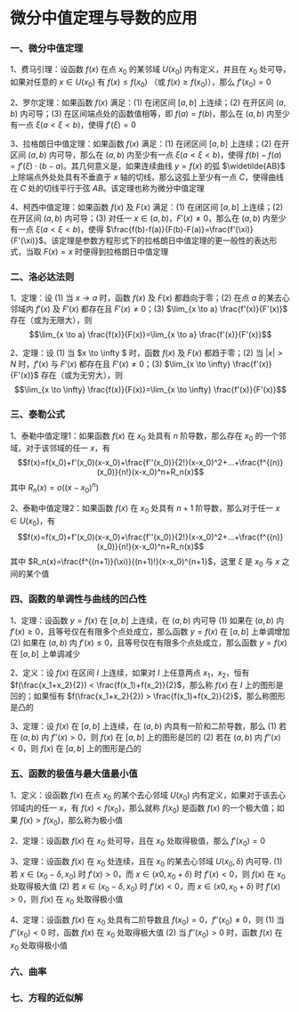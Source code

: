 # 微分中值定理与导数的应用


### 一、微分中值定理

1、费马引理：设函数 $f(x)$ 在点 $x_0$ 的某邻域 $U(x_0)$ 内有定义，并且在 $x_0$ 处可导，如果对任意的 $x \in U(x_0)$ 有 $f(x) \leq f(x_0)$ （或 $f(x) \geq f(x_0)$），那么 $f'(x_0)=0$

2、罗尔定理：如果函数 $f(x)$ 满足：(1) 在闭区间 $[a,b]$ 上连续；(2) 在开区间 $(a,b)$ 内可导；(3) 在区间端点处的函数值相等，即 $f(a)=f(b)$，那么在 $(a,b)$ 内至少有一点 $\xi (a < \xi < b)$，使得 $f'(\xi)=0$

3、拉格朗日中值定理：如果函数 $f(x)$ 满足：(1) 在闭区间 $[a,b]$ 上连续；(2) 在开区间 $(a,b)$ 内可导，那么在 $(a,b)$ 内至少有一点 $\xi (a < \xi < b)$，使得 $f(b)-f(a)=f'(\xi) \cdot (b-a)$。其几何意义是，如果连续曲线 $y=f(x)$ 的弧 $\widetilde{AB}$ 上除端点外处处具有不垂直于 $x$ 轴的切线，那么这弧上至少有一点 $C$，使得曲线在 $C$ 处的切线平行于弦 $AB$。该定理也称为微分中值定理

4、柯西中值定理：如果函数 $f(x)$ 及 $F(x)$ 满足：(1) 在闭区间 $[a,b]$ 上连续；(2) 在开区间 $(a,b)$ 内可导；(3) 对任一 $x \in (a,b)$，$F'(x) \neq 0$，那么在 $(a,b)$ 内至少有一点 $\xi (a < \xi < b)$，使得 $\frac{f(b)-f(a)}{F(b)-F(a)}=\frac{f'(\xi)}{F'(\xi)}$。该定理是参数方程形式下的拉格朗日中值定理的更一般性的表达形式，当取 $F(x)=x$ 时便得到拉格朗日中值定理

### 二、洛必达法则

1、定理：设 (1) 当 $x \to a$ 时，函数 $f(x)$ 及 $F(x)$ 都趋向于零；(2) 在点 $a$ 的某去心邻域内 $f'(x)$ 及 $F'(x)$ 都存在且 $F'(x) \neq 0$；(3) $\lim_{x \to a} \frac{f'(x)}{F'(x)}$ 存在（或为无限大），则 
$$\lim_{x \to a} \frac{f(x)}{F(x)}=\lim_{x \to a} \frac{f'(x)}{F'(x)}$$

2、定理：设 (1) 当 $x \to \infty $ 时，函数 $f(x)$ 及 $F(x)$ 都趋于零；(2) 当 $|x| > N$ 时，$f'(x)$ 与 $F'(x)$ 都存在且 $F'(x) \neq 0$；(3) $\lim_{x \to \infty} \frac{f'(x)}{F'(x)}$ 存在（或为无穷大），则
$$\lim_{x \to \infty} \frac{f(x)}{F(x)}=\lim_{x \to \infty} \frac{f'(x)}{F'(x)}$$

### 三、泰勒公式

1、泰勒中值定理1：如果函数 $f(x)$ 在 $x_0$ 处具有 $n$ 阶导数，那么存在 $x_0$ 的一个邻域，对于该邻域的任一 $x$，有
$$f(x)=f(x_0)+f'(x_0)(x-x_0)+\frac{f''(x_0)}{2!}(x-x_0)^2+...+\frac{f^{(n)}(x_0)}{n!}(x-x_0)^n+R_n(x)$$
其中 $R_n(x)=o((x-x_0)^n)$

2、泰勒中值定理2：如果函数 $f(x)$ 在 $x_0$ 处具有 $n+1$ 阶导数，那么对于任一 $x \in U(x_0)$，有
$$f(x)=f(x_0)+f'(x_0)(x-x_0)+\frac{f''(x_0)}{2!}(x-x_0)^2+...+\frac{f^{(n)}(x_0)}{n!}(x-x_0)^n+R_n(x)$$
其中 $R_n(x)=\frac{f^{(n+1)}(\xi)}{(n+1)!}(x-x_0)^{n+1}$，这里 $\xi$ 是 $x_0$ 与 $x$ 之间的某个值

### 四、函数的单调性与曲线的凹凸性

1、定理：设函数 $y=f(x)$ 在 $[a,b]$ 上连续，在 $(a,b)$ 内可导
(1) 如果在 $(a,b)$ 内 $f'(x) \geq 0$，且等号仅在有限多个点处成立，那么函数 $y=f(x)$ 在 $[a,b]$ 上单调增加
(2) 如果在 $(a,b)$ 内 $f'(x) \leq 0$，且等号仅在有限多个点处成立，那么函数 $y=f(x)$ 在 $[a,b]$ 上单调减少

2、定义：设 $f(x)$ 在区间 $I$ 上连续，如果对 $I$ 上任意两点 $x_1$，$x_2$，恒有 $f(\frac{x_1+x_2}{2}) < \frac{f(x_1)+f(x_2)}{2}$，那么称 $f(x)$ 在 $I$ 上的图形是凹的；如果恒有 $f(\frac{x_1+x_2}{2}) > \frac{f(x_1)+f(x_2)}{2}$，那么称图形是凸的

3、定理：设 $f(x)$ 在 $[a,b]$ 上连续，在 $(a,b)$ 内具有一阶和二阶导数，那么
(1) 若在 $(a,b)$ 内 $f''(x) > 0$，则 $f(x)$ 在 $[a,b]$ 上的图形是凹的
(2) 若在 $(a,b)$ 内 $f''(x) < 0$，则 $f(x)$ 在 $[a,b]$ 上的图形是凸的

### 五、函数的极值与最大值最小值

1、定义：设函数 $f(x)$ 在点 $x_0$ 的某个去心邻域 $U(x_0)$ 内有定义，如果对于该去心邻域内的任一 $x$，有 $f(x) < f(x_0)$，那么就称 $f(x_0)$ 是函数 $f(x)$ 的一个极大值；如果 $f(x) > f(x_0)$，那么称为极小值

2、定理：设函数 $f(x)$ 在 $x_0$ 处可导，且在 $x_0$ 处取得极值，那么 $f'(x_0)=0$

3、定理：设函数 $f(x)$ 在 $x_0$ 处连续，且在 $x_0$ 的某去心邻域 $U(x_0,\delta)$ 内可导.
(1) 若 $x \in (x_0-\delta, x_0)$ 时 $f'(x) > 0$，而 $x \in (x0, x_0+\delta)$ 时 $f'(x) < 0$，则 $f(x)$ 在 $x_0$ 处取得极大值
(2) 若 $x \in (x_0-\delta, x_0)$ 时 $f'(x) < 0$，而 $x \in (x0, x_0+\delta)$ 时 $f'(x) > 0$，则 $f(x)$ 在 $x_0$ 处取得极小值

4、定理：设函数 $f(x)$ 在 $x_0$ 处具有二阶导数且 $f(x_0)=0$，$f''(x_0) \neq 0$，则
(1) 当 $f''(x_0) < 0$ 时，函数 $f(x)$ 在 $x_0$ 处取得极大值
(2) 当 $f''(x_0) > 0$ 时，函数 $f(x)$ 在 $x_0$ 处取得极小值

### 六、曲率

### 七、方程的近似解


